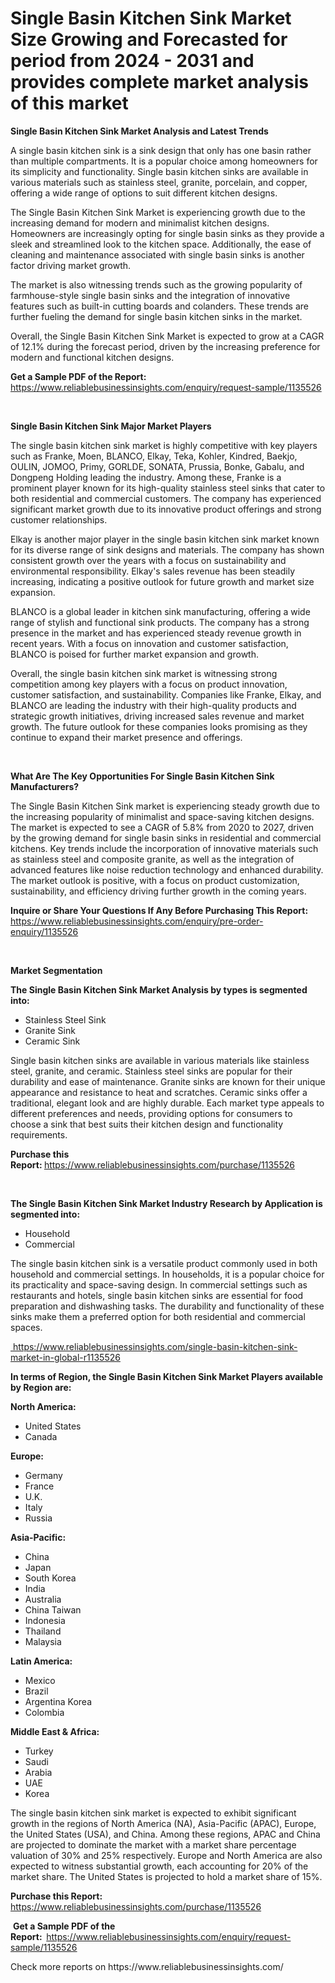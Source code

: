 <p><h1>Single Basin Kitchen Sink Market Size Growing and Forecasted for period from 2024 - 2031 and provides complete market analysis of this market</h1></p><p><strong>Single Basin Kitchen Sink Market Analysis and Latest Trends</strong></p>
<p><p>A single basin kitchen sink is a sink design that only has one basin rather than multiple compartments. It is a popular choice among homeowners for its simplicity and functionality. Single basin kitchen sinks are available in various materials such as stainless steel, granite, porcelain, and copper, offering a wide range of options to suit different kitchen designs.</p><p>The Single Basin Kitchen Sink Market is experiencing growth due to the increasing demand for modern and minimalist kitchen designs. Homeowners are increasingly opting for single basin sinks as they provide a sleek and streamlined look to the kitchen space. Additionally, the ease of cleaning and maintenance associated with single basin sinks is another factor driving market growth.</p><p>The market is also witnessing trends such as the growing popularity of farmhouse-style single basin sinks and the integration of innovative features such as built-in cutting boards and colanders. These trends are further fueling the demand for single basin kitchen sinks in the market.</p><p>Overall, the Single Basin Kitchen Sink Market is expected to grow at a CAGR of 12.1% during the forecast period, driven by the increasing preference for modern and functional kitchen designs.</p></p>
<p><strong>Get a Sample PDF of the Report:&nbsp;</strong> <a href="https://www.reliablebusinessinsights.com/enquiry/request-sample/1135526">https://www.reliablebusinessinsights.com/enquiry/request-sample/1135526</a></p>
<p>&nbsp;</p>
<p><strong>Single Basin Kitchen Sink Major Market Players</strong></p>
<p><p>The single basin kitchen sink market is highly competitive with key players such as Franke, Moen, BLANCO, Elkay, Teka, Kohler, Kindred, Baekjo, OULIN, JOMOO, Primy, GORLDE, SONATA, Prussia, Bonke, Gabalu, and Dongpeng Holding leading the industry. Among these, Franke is a prominent player known for its high-quality stainless steel sinks that cater to both residential and commercial customers. The company has experienced significant market growth due to its innovative product offerings and strong customer relationships.</p><p>Elkay is another major player in the single basin kitchen sink market known for its diverse range of sink designs and materials. The company has shown consistent growth over the years with a focus on sustainability and environmental responsibility. Elkay's sales revenue has been steadily increasing, indicating a positive outlook for future growth and market size expansion.</p><p>BLANCO is a global leader in kitchen sink manufacturing, offering a wide range of stylish and functional sink products. The company has a strong presence in the market and has experienced steady revenue growth in recent years. With a focus on innovation and customer satisfaction, BLANCO is poised for further market expansion and growth.</p><p>Overall, the single basin kitchen sink market is witnessing strong competition among key players with a focus on product innovation, customer satisfaction, and sustainability. Companies like Franke, Elkay, and BLANCO are leading the industry with their high-quality products and strategic growth initiatives, driving increased sales revenue and market growth. The future outlook for these companies looks promising as they continue to expand their market presence and offerings.</p></p>
<p>&nbsp;</p>
<p><strong>What Are The Key Opportunities For Single Basin Kitchen Sink Manufacturers?</strong></p>
<p><p>The Single Basin Kitchen Sink market is experiencing steady growth due to the increasing popularity of minimalist and space-saving kitchen designs. The market is expected to see a CAGR of 5.8% from 2020 to 2027, driven by the growing demand for single basin sinks in residential and commercial kitchens. Key trends include the incorporation of innovative materials such as stainless steel and composite granite, as well as the integration of advanced features like noise reduction technology and enhanced durability. The market outlook is positive, with a focus on product customization, sustainability, and efficiency driving further growth in the coming years.</p></p>
<p><strong>Inquire or Share Your Questions If Any Before Purchasing This Report:</strong> <a href="https://www.reliablebusinessinsights.com/enquiry/pre-order-enquiry/1135526">https://www.reliablebusinessinsights.com/enquiry/pre-order-enquiry/1135526</a></p>
<p>&nbsp;</p>
<p><strong>Market Segmentation</strong></p>
<p><strong>The Single Basin Kitchen Sink Market Analysis by types is segmented into:</strong></p>
<p><ul><li>Stainless Steel Sink</li><li>Granite Sink</li><li>Ceramic Sink</li></ul></p>
<p><p>Single basin kitchen sinks are available in various materials like stainless steel, granite, and ceramic. Stainless steel sinks are popular for their durability and ease of maintenance. Granite sinks are known for their unique appearance and resistance to heat and scratches. Ceramic sinks offer a traditional, elegant look and are highly durable. Each market type appeals to different preferences and needs, providing options for consumers to choose a sink that best suits their kitchen design and functionality requirements.</p></p>
<p><strong>Purchase this Report:&nbsp;</strong><a href="https://www.reliablebusinessinsights.com/purchase/1135526">https://www.reliablebusinessinsights.com/purchase/1135526</a></p>
<p>&nbsp;</p>
<p><strong>The Single Basin Kitchen Sink Market Industry Research by Application is segmented into:</strong></p>
<p><ul><li>Household</li><li>Commercial</li></ul></p>
<p><p>The single basin kitchen sink is a versatile product commonly used in both household and commercial settings. In households, it is a popular choice for its practicality and space-saving design. In commercial settings such as restaurants and hotels, single basin kitchen sinks are essential for food preparation and dishwashing tasks. The durability and functionality of these sinks make them a preferred option for both residential and commercial spaces.</p></p>
<p><a href="https://www.reliablebusinessinsights.com/single-basin-kitchen-sink-market-in-global-r1135526">&nbsp;https://www.reliablebusinessinsights.com/single-basin-kitchen-sink-market-in-global-r1135526</a></p>
<p><strong>In terms of Region, the Single Basin Kitchen Sink Market Players available by Region are:</strong></p>
<p>
    <p> <strong> North America: </strong>
        <ul>
            <li>United States</li>
            <li>Canada</li>
        </ul>
        </p> 
    <p> <strong> Europe: </strong>
        <ul>
            <li>Germany</li>
            <li>France</li>
            <li>U.K.</li>
            <li>Italy</li>
            <li>Russia</li>
        </ul>
        </p> 
    <p> <strong> Asia-Pacific: </strong>
        <ul>
            <li>China</li>
            <li>Japan</li>
            <li>South Korea</li>
            <li>India</li>
            <li>Australia</li>
            <li>China Taiwan</li>
            <li>Indonesia</li>
            <li>Thailand</li>
            <li>Malaysia</li>
        </ul>
        </p> 
    <p> <strong> Latin America: </strong>
        <ul>
            <li>Mexico</li>
            <li>Brazil</li>
            <li>Argentina Korea</li>
            <li>Colombia</li>
        </ul>
        </p> 
    <p> <strong> Middle East & Africa: </strong>
        <ul>
            <li>Turkey</li>
            <li>Saudi</li>
            <li>Arabia</li>
            <li>UAE</li>
            <li>Korea</li>
        </ul>
    </p>
    </p>
<p><p>The single basin kitchen sink market is expected to exhibit significant growth in the regions of North America (NA), Asia-Pacific (APAC), Europe, the United States (USA), and China. Among these regions, APAC and China are projected to dominate the market with a market share percentage valuation of 30% and 25% respectively. Europe and North America are also expected to witness substantial growth, each accounting for 20% of the market share. The United States is projected to hold a market share of 15%.</p></p>
<p><strong>Purchase this Report: </strong><a href="https://www.reliablebusinessinsights.com/purchase/1135526">https://www.reliablebusinessinsights.com/purchase/1135526</a></p>
<p>&nbsp;<strong>Get a Sample PDF of the Report:&nbsp;&nbsp;</strong><a href="https://www.reliablebusinessinsights.com/enquiry/request-sample/1135526">https://www.reliablebusinessinsights.com/enquiry/request-sample/1135526</a></p>
<p><strong></strong></p>
<p>Check more reports on https://www.reliablebusinessinsights.com/</p>